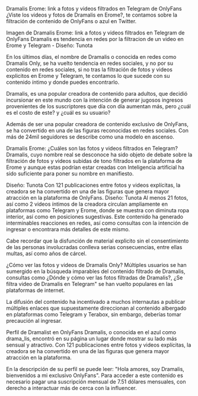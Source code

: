 Dramalis Erome: link a fotos y videos filtrados en Telegram de OnlyFans
¿Viste los videos y fotos de Dramalis en Erome?, te contamos sobre la filtración de contenido de OnlyFans o azul en Twitter.

Imagen de Dramalis Erome: link a fotos y videos filtrados en Telegram de OnlyFans
Dramalis es tendencia en redes por la filtracion de un video en Erome y Telegram - Diseño: Tunota

En los últimos días, el nombre de Dramalis o conocida en redes como Dramalis Only, se ha vuelto tendencia en redes sociales, y no por su contenido en redes sociales, si no tras la filtración de fotos y videos explicitos en Erome y Telegram, te contamos lo que sucede con su contenido íntimo y donde puedes encontrarlo.

Dramalis, es una popular creadora de contenido para adultos, que decidió incursionar en este mundo con la intención de generar jugosos ingresos provenientes de los suscriptores que día con día aumentan más, pero ¿cuál es el costo de este? y ¿cuál es su usuario?

Además de ser una popular creadora de contenido exclusivo de OnlyFans, se ha convertido en una de las figuras reconocidas en redes sociales. Con más de 24mil seguidores se describe como una modelo en ascenso.


Dramalis Erome: ¿Cuáles son las fotos y videos filtrados en Telegram?
Dramalis, cuyo nombre real se desconoce ha sido objeto de debate sobre la filtración de fotos y videos subidas de tono filtrados en la plataforma de Erome y aunque estas podrían estar creadas con Inteligencia artificial ha sido suficiente para poner su nombre en manifiesto.

Diseño: Tunota
Con 121 publicaciones entre fotos y videos explícitas, la creadora se ha convertido en una de las figuras que genera mayor atracción en la plataforma de OnlyFans. Diseño: Tunota
Al menos 21 fotos, así como 2 videos íntimos de la creadora circulan ampliamente en plataformas como Telegram y Erome, donde se muestra con diminuta ropa interior, así como en posiciones sugestivas. Este contenido ha generado interminables reacciones en redes, así como consultas con la intención de ingresar o encontrara más detalles de este mismo.

Cabe recordar que la disfunción de material explicito sin el consentimiento de las personas involucradas conlleva serias consecuencias, entre ellas multas, así como años de cárcel.

¿Cómo ver las fotos y videos de Dramalis Only?
Múltiples usuarios se han sumergido en la búsqueda imparables del contenido filtrado de Dramalis, consultas como ¿Dónde y cómo ver las fotos filtradas de Dramalis?, ¿Se filtra video de Dramalis en Telegram" se han vuelto populares en las plataformas de internet.


La difusión del contenido ha incentivado a muchos internautas a publicar múltiples enlaces que supuestamente direccionan al contenido albergado en plataformas como Telegram y Terabox, sin embargo, deberías tomar precaución al ingresar.

Perfil de Dramalist en OnlyFans
Dramalis, o conocida en el azul como drama_lis, encontró en su página un lugar donde mostrar su lado más sensual y atractivo. Con 121 publicaciones entre fotos y videos explícitas, la creadora se ha convertido en una de las figuras que genera mayor atracción en la plataforma.

En la descripción de su perfil se puede leer: "Hola amores, soy Dramalis, bienvenidos a mi exclusivo OnlyFans". Para acceder a este contenido es necesario pagar una suscripción mensual de 7.51 dólares mensuales, con derecho a interactuar más de cerca con la influencer.
